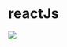 # reactJs
<img src="https://raw.githubusercontent.com/venkateshvangala/reactJs/master/movie_app/src/images/screenshots/CelebDetailPage.png" />
